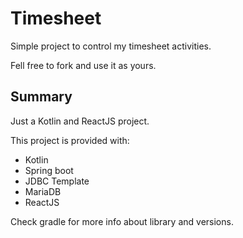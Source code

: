 # Timesheet

Simple project to control my timesheet activities.

Fell free to fork and use it as yours.

## Summary
Just a Kotlin and ReactJS project.

This project is provided with:
- Kotlin
- Spring boot
- JDBC Template
- MariaDB
- ReactJS

Check gradle for more info about library and versions.